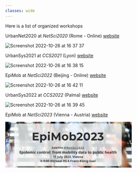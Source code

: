 ```yaml
---
classes: wide
---
```


Here is a list of organized workshops

UrbanNet2020 at *NetSci2020* (Rome - Online)
[website](http://urbannet2020.ifisc.uib-csic.es)

<img width="400" alt="Screenshot 2022-10-26 at 16 37 37" src="https://user-images.githubusercontent.com/26024985/198056027-e3e93d87-9a2e-484b-aaf1-ebe7f6015b55.png">

UrbanSys2021 at *CCS2021* (Lyon)
[website](https://urbansys2021.ifisc.uib-csic.es)

<img width="400" alt="Screenshot 2022-10-26 at 16 38 15" src="https://user-images.githubusercontent.com/26024985/198056182-1b4482e8-91f9-4e2c-af62-2d953961c756.png">

EpiMob at *NetSci2022* (Beijing - Online)
[website](https://epimob.weebly.com)

<img width="400" alt="Screenshot 2022-10-26 at 16 42 11" src="https://user-images.githubusercontent.com/26024985/198057208-9a933d97-5494-42f1-8429-82f6c1b96fec.png">

UrbanSys2022 at *CCS2022* (Palma) 
[website](https://urbansys2022.weebly.com)

<img width="400" alt="Screenshot 2022-10-26 at 16 39 45" src="https://user-images.githubusercontent.com/26024985/198056846-9b590986-7575-4b95-9dbe-33a9c2edfac3.png">

EpiMob at *NetSci2023* (Vienna - Austria)
[website](https://epimob2023.weebly.com)

<img width="400" alt="Screenshot 2023-12-01 at 14 04 45" src="assets/images/287271105-ac7a676c-1454-44d2-ad18-f0ad1a3ab240.png">


<img width="400" alt="">

